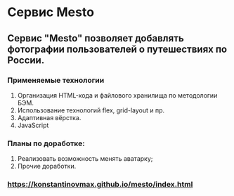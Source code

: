 # Сервис Mesto

## Сервис "Mesto" позволяет добавлять фотографии пользователей о путешествиях по России.

### Применяемые технологии
1. Организация HTML-кода и файлового хранилища по методологии БЭМ.
2. Использование технологий flex, grid-layout и пр.
3. Адаптивная вёрстка.
4. JavaScript

### Планы по доработке:
1. Реализовать возможность менять аватарку;
2. Прочие доработки.

### https://konstantinovmax.github.io/mesto/index.html
